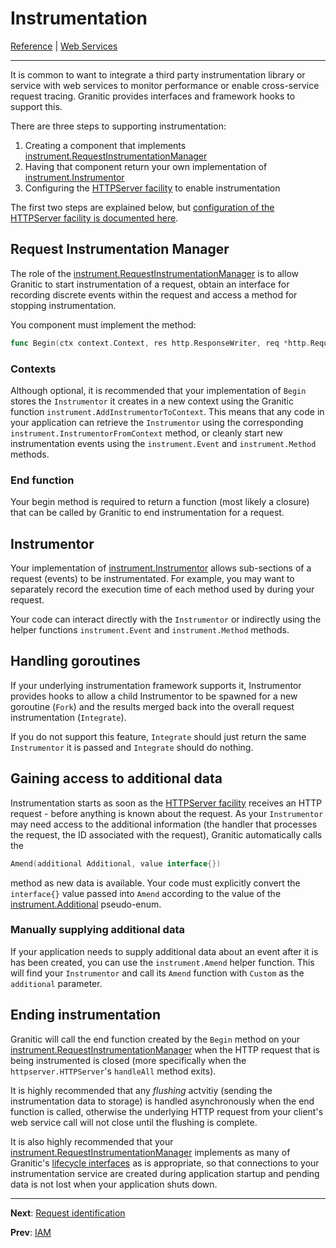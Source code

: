 # Instrumentation

[Reference](README.md) | [Web Services](ws-index.md)

---

It is common to want to integrate a third party instrumentation library or service with web services to monitor performance
or enable cross-service request tracing. Granitic provides interfaces and framework hooks to support this.

There are three steps to supporting instrumentation:

  1. Creating a component that implements [instrument.RequestInstrumentationManager](https://godoc.org/github.com/graniticio/granitic/instrument#RequestInstrumentationManager)
  1. Having that component return your own implementation of [instrument.Instrumentor](https://godoc.org/github.com/graniticio/granitic/instrument#Instrumentor) 
  1. Configuring the [HTTPServer facility](fac-http-server.md) to enable instrumentation
  
The first two steps are explained below, but [configuration of the HTTPServer facility is documented here]((fac-http-server.md)).  

## Request Instrumentation Manager  

The role of the [instrument.RequestInstrumentationManager](https://godoc.org/github.com/graniticio/granitic/instrument#RequestInstrumentationManager)
is to allow Granitic to start instrumentation of a request, obtain an interface for recording discrete events within the 
request and access a method for stopping instrumentation.

You component must implement the method:

```go
func Begin(ctx context.Context, res http.ResponseWriter, req *http.Request) (context.Context, Instrumentor, func())
```

### Contexts

Although optional, it is recommended that your implementation of `Begin` stores the `Instrumentor` it creates in a new context
using the Granitic function `instrument.AddInstrumentorToContext`. This means that any code in your application can retrieve
the `Instrumentor` using the corresponding `instrument.InstrumentorFromContext` method, or cleanly start new instrumentation
events using the `instrument.Event` and `instrument.Method` methods.

### End function

Your begin method is required to return a function (most likely a closure) that can be called by Granitic to end instrumentation
for a request.

## Instrumentor

Your implementation of [instrument.Instrumentor](https://godoc.org/github.com/graniticio/granitic/instrument#Instrumentor)
allows sub-sections of a request (events) to be instrumentated. For example, you may want to separately record the execution
time of each method used by during your request.

Your code can interact directly with the `Instrumentor` or indirectly using the helper functions `instrument.Event` 
and `instrument.Method` methods.

## Handling goroutines

If your underlying instrumentation framework supports it, Instrumentor provides hooks to allow a child Instrumentor to
be spawned for a new goroutine (`Fork`) and the results merged back into the overall request instrumentation (`Integrate`).

If you do not support this feature, `Integrate` should just return the same `Instrumentor` it is passed and `Integrate` should
do nothing.

## Gaining access to additional data

Instrumentation starts as soon as the [HTTPServer facility](fac-http-server.md) receives an HTTP request - before anything is known
about the request. As your `Instrumentor` may need access to the additional information (the handler that processes the request, the ID associated
with the request), Granitic automatically calls the 

```go
Amend(additional Additional, value interface{})
``` 

method as new data is available. Your code must explicitly convert the `interface{}` value passed into `Amend` according to the value of 
the [instrument.Additional](https://godoc.org/github.com/graniticio/granitic/instrument#Additional) pseudo-enum.

### Manually supplying additional data

If your application needs to supply additional data about an event after it is has been created, you can use
the `instrument.Amend` helper function. This will find your `Instrumentor` and call its `Amend` function with
`Custom` as the `additional` parameter.

## Ending instrumentation

Granitic will call the end function created by the `Begin` method on your [instrument.RequestInstrumentationManager](https://godoc.org/github.com/graniticio/granitic/instrument#RequestInstrumentationManager)
when the HTTP request that is being instrumented is closed (more specifically when the `httpserver.HTTPServer`'s `handleAll` method exits).

It is highly recommended that any _flushing_ actvitiy (sending the instrumentation data to storage) is handled asynchronously
when the end function is called, otherwise the underlying HTTP request from your client's web service call will not close
until the flushing is complete.

It is also highly recommended that your  [instrument.RequestInstrumentationManager](https://godoc.org/github.com/graniticio/granitic/instrument#RequestInstrumentationManager)
implements as many of Granitic's [lifecycle interfaces](ioc-lifecycle.md) as is appropriate, so that connections to 
your instrumentation service are created during application startup and pending data is not lost when your application
shuts down.

  
---
**Next**: [Request identification](ws-identity.md)

**Prev**: [IAM](ws-iam.md)